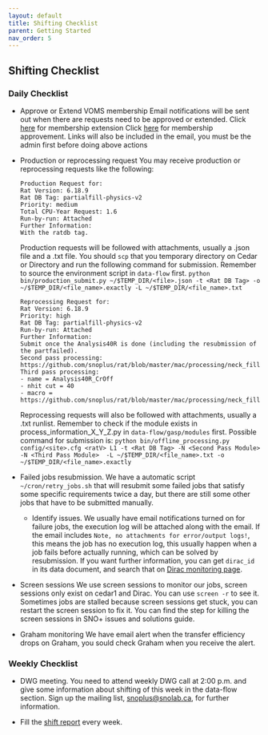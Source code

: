```yaml
---
layout: default
title: Shifting Checklist
parent: Getting Started
nav_order: 5
---
```


## **Shifting Checklist**

### Daily Checklist
* Approve or Extend VOMS membership
  Email notifications will be sent out when there are requests need to be approved or extended.
  Click [here](https://voms.gridpp.ac.uk:8443/voms/snoplus.snolab.ca/user/search.action) for membership extension
  Click [here](https://voms.gridpp.ac.uk:8443/voms/snoplus.snolab.ca/home/login.action) for membership approvement.
  Links will also be included in the email, you must be the admin first before doing above actions
  
* Production or reprocessing request
  You may receive production or reprocessing requests like the following:
  ```
  Production Request for:
  Rat Version: 6.18.9
  Rat DB Tag: partialfill-physics-v2
  Priority: medium
  Total CPU-Year Request: 1.6
  Run-by-run: Attached
  Further Information:
  With the ratdb tag.
  ```
  Production requests will be followed with attachments, usually a .json file and a .txt file. You should `scp` that you temporary directory on Cedar or Directory and run the following command for submission. Remember to source the environment script in `data-flow` first.
  `python bin/production_submit.py ~/$TEMP_DIR/<file>.json -t <Rat DB Tag> -o ~/$TEMP_DIR/<file_name>.exactly -L ~/$TEMP_DIR/<file_name>.txt`
  
  ```
  Reprocessing Request for:
  Rat Version: 6.18.9
  Priority: high
  Rat DB Tag: partialfill-physics-v2
  Run-by-run: Attached
  Further Information:
  Submit once the Analysis40R is done (including the resubmission of the partfailed).
  Second pass processing: https://github.com/snoplus/rat/blob/master/mac/processing/neck_fill/second_pass_processing.mac
  Third pass processing:
  - name = Analysis40R_CrOff
  - nhit cut = 40
  - macro = https://github.com/snoplus/rat/blob/master/mac/processing/neck_fill/third_pass_analysis_processing_classifier.mac
  ```
  Reprocessing requests will also be followed with attachments, usually a .txt runlist. Remember to check if the module exists in process_information_X_Y_Z.py in `data-flow/gasp/modules` first. Possible command for submission is:
  `python bin/offline_processing.py config/<site>.cfg <ratV> L1 -t <Rat DB Tag> -N <Second Pass Module> -N <Third Pass Module>  -L ~/$TEMP_DIR/<file_name>.txt -o ~/$TEMP_DIR/<file_name>.exactly`

* Failed jobs resubmission.
  We have a automatic script `~/cron/retry_jobs.sh` that will resubmit some failed jobs that satisfy some specific requirements twice a day, but there are still some other jobs that have to be submitted manually.
  * Identify issues.
    We usually have email notifications turned on for failure jobs, the execution log will be attached along with the email. If the email includes `Note, no attachments for error/output logs!`, this means the job has no execution log, this usually happen when a job fails before actually running, which can be solved by resubmission. If you want further information, you can get `dirac_id` in its data document, and search that on [Dirac monitoring page](https://dirac.gridpp.ac.uk:8443/DIRAC/).
    
* Screen sessions
  We use screen sessions to monitor our jobs, screen sessions only exist on cedar1 and Dirac. You can use `screen -r` to see it. Sometimes jobs are stalled because screen sessions get stuck, you can restart the screen session to fix it. You can find the step for killing the screen sessions in SNO+ issues and solutions guide.
  
* Graham monitoring
   We have email alert when the transfer efficiency drops on Graham, you sould check Graham when you receive the alert.
  
  
### Weekly Checklist
* DWG meeting.
  You need to attend weekly DWG call at 2:00 p.m. and give some information about shifting of this week in the data-flow section. Sign up the mailing list, snoplus@snolab.ca, for further information.
  
* Fill the [shift report](https://www.snolab.ca/snoplus/TWiki/bin/view/DAQ/ListOfAllDataFlowReports) every week.
    






